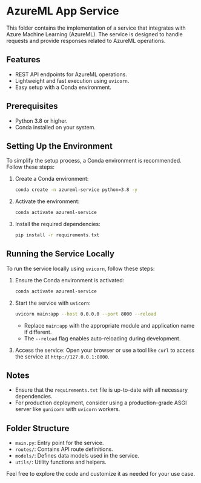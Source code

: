 # AzureML App Service

This folder contains the implementation of a service that integrates with Azure Machine Learning (AzureML). The service is designed to handle requests and provide responses related to AzureML operations.

## Features
- REST API endpoints for AzureML operations.
- Lightweight and fast execution using `uvicorn`.
- Easy setup with a Conda environment.

## Prerequisites
- Python 3.8 or higher.
- Conda installed on your system.

## Setting Up the Environment
To simplify the setup process, a Conda environment is recommended. Follow these steps:

1. Create a Conda environment:
   ```bash
   conda create -n azureml-service python=3.8 -y
   ```

2. Activate the environment:
   ```bash
   conda activate azureml-service
   ```

3. Install the required dependencies:
   ```bash
   pip install -r requirements.txt
   ```

## Running the Service Locally
To run the service locally using `uvicorn`, follow these steps:

1. Ensure the Conda environment is activated:
   ```bash
   conda activate azureml-service
   ```

2. Start the service with `uvicorn`:
   ```bash
   uvicorn main:app --host 0.0.0.0 --port 8000 --reload
   ```

   - Replace `main:app` with the appropriate module and application name if different.
   - The `--reload` flag enables auto-reloading during development.

3. Access the service:
   Open your browser or use a tool like `curl` to access the service at `http://127.0.0.1:8000`.

## Notes
- Ensure that the `requirements.txt` file is up-to-date with all necessary dependencies.
- For production deployment, consider using a production-grade ASGI server like `gunicorn` with `uvicorn` workers.

## Folder Structure
- `main.py`: Entry point for the service.
- `routes/`: Contains API route definitions.
- `models/`: Defines data models used in the service.
- `utils/`: Utility functions and helpers.

Feel free to explore the code and customize it as needed for your use case.
